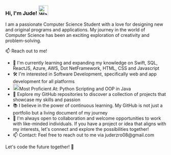 ### Hi, I'm Jude! <img src="https://raw.githubusercontent.com/Tarikul-Islam-Anik/Animated-Fluent-Emojis/master/Emojis/Hand%20gestures/Waving%20Hand.png" alt="Waving Hand" width="30" height="30" />

I am a passionate Computer Science Student with a love for designing new and original programs and applications. My journey in the world of Computer Science has been an exciting exploration of creativity and problem-solving.

📫 Reach out to me!
<head>
  <title>GitHub Button</title>
  <style>
    .github-button {
      display: inline-block;
      padding: 10px 20px;
      background-color: #000; /* GitHub black color */
      color: #fff; /* Text color */
      text-decoration: none;
      font-family: Arial, sans-serif;
      font-size: 16px;
      border-radius: 5px;
      border: none;
      cursor: pointer;
    }
    .github-button:hover {
      background-color: #333; /* Darker black on hover */
    }
  </style>
</head>
<ul>
  <li>🧠 I'm currently learning and expanding my knowledge on Swift, SQL, ReactJS, Azure, AWS, Dot NetFramework, HTML, CSS and Javascript</li>
  <li>🛠️ I'm interested in Software Development, specifically web and app development for all platforms</li>
  <li><img src="https://raw.githubusercontent.com/Tarikul-Islam-Anik/Animated-Fluent-Emojis/master/Emojis/Objects/Desktop%20Computer.png" alt="Desktop Computer" width="20" height="20" />Most Proficient At: Python Scripting and OOP in Java</li>
  <li>👾 Explore my GitHub repositories to discover a collection of projects that showcase my skills and passion</li>
  <li>📚 I believe in the power of continuous learning. My GitHub is not just a portfolio but a living document of my journey</li>
  <li>🤝 I'm always open to collaboration and welcome opportunities to work with like-minded individuals. If you have a project or idea that aligns with my interests, let's connect and explore the possibilities together!</li>
  <li>📫 Contact: Feel free to reach out to me via juderzro08@gmail.com</li>
</ul>

Let's code the future together! 🌟

<!--
**juderozario08/juderozario08** is a ✨ _special_ ✨ repository because its `README.md` (this file) appears on your GitHub profile.

Here are some ideas to get you started:

- 🔭 I’m currently working on ...
- 🌱 I’m currently learning ...
- 👯 I’m looking to collaborate on ...
- 🤔 I’m looking for help with ...
- 💬 Ask me about ...
- 📫 How to reach me: ...
- 😄 Pronouns: ...
- ⚡ Fun fact: ...
-->
